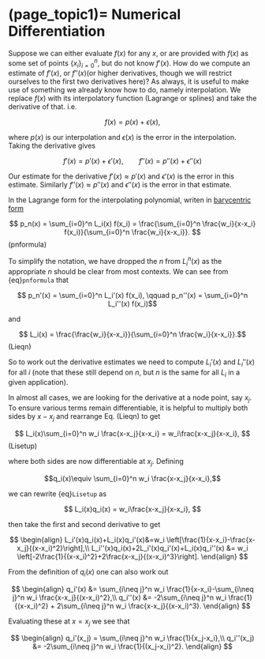 (page_topic1)=
Numerical Differentiation
=======================

Suppose we can either evaluate $f(x)$ for any $x$, or are provided with $f(x)$ as some set of points $\{x_i\}_{i=0}^n$, but do not know $f'(x)$.  How do we compute an estimate of $f'(x)$, or $f''(x)$(or higher derivatives, though we will restrict ourselves to the first two derivatives here)?  As always, it is useful to make use of something we already know how to do, namely interpolation.  We replace $f(x)$ with its interpolatory function (Lagrange or splines) and take the derivative of that.  i.e.

$$ f(x) = p(x) + \epsilon(x), $$

where $p(x)$ is our interpolation and $\epsilon(x)$ is the error in the interpolation.  Taking the derivative gives

$$ f'(x) = p'(x) + \epsilon'(x),\qquad f''(x) = p''(x) + \epsilon''(x)$$

Our estimate for the derivative $f'(x) \approx p'(x)$ and $\epsilon'(x)$ is the error in this estimate.  Similarly $f''(x) \approx p''(x)$ and $\epsilon''(x)$ is the error in that estimate. 

In the Lagrange form for the interpolating polynomial, writen in [barycentric form](../InterpFit/BarycentricInterp)  

$$ p_n(x) = \sum_{i=0}^n L_i(x) f(x_i) = \frac{\sum_{i=0}^n \frac{w_i}{x-x_i} f(x_i)}{\sum_{i=0}^n \frac{w_i}{x-x_i}}. $$ (pnformula)

To simplify the notation, we have dropped the $n$ from $L_i^n(x)$ as the appropriate $n$ should be clear from most contexts.  We can see from {eq}`pnformula` that 

$$ p_n'(x) =  \sum_{i=0}^n L_i'(x) f(x_i), \qquad p_n''(x) =  \sum_{i=0}^n L_i''(x) f(x_i)$$

and

$$ L_i(x) =  \frac{\frac{w_i}{x-x_i}}{\sum_{i=0}^n \frac{w_i}{x-x_i}}.$$ (Lieqn)

So to work out the derivative estimates we need to compute $L_i'(x)$ and $L_i''(x)$ for all $i$ (note that these still depend on $n$, but $n$ is the same for all $L_i$ in a given application).

In almost all cases, we are looking for the derivative at a node point, say $x_j$.  To ensure various terms remain differentiable, it is helpful to multiply both sides by $x-x_j$ and rearrange Eq. (Lieqn) to get

$$ L_i(x)\sum_{i=0}^n w_i \frac{x-x_j}{x-x_i} = w_i\frac{x-x_j}{x-x_i},  $$(Lisetup)

where both sides are now differentiable at $x_j$.  Defining

$$q_i(x)\equiv \sum_{i=0}^n w_i \frac{x-x_j}{x-x_i},$$

we can rewrite {eq}`Lisetup` as

$$ L_i(x)q_i(x) = w_i\frac{x-x_j}{x-x_i},  $$

then take the first and second derivative to get

$$
\begin{align}
L_i'(x)q_i(x)+L_i(x)q_i'(x)&=w_i \left[\frac{1}{x-x_i}-\frac{x-x_j}{(x-x_i)^2}\right],\\
L_i''(x)q_i(x)+2L_i'(x)q_i'(x)+L_i(x)q_i''(x) &= w_i \left[-2\frac{1}{(x-x_i)^2}+2\frac{x-x_j}{(x-x_i)^3}\right].
\end{align}
$$

From the definition of $q_i(x)$ one can also work out

$$
\begin{align}
q_i'(x) &=  \sum_{i\neq j}^n w_i \frac{1}{x-x_i}-\sum_{i\neq j}^n w_i \frac{x-x_j}{(x-x_i)^2},\\
q_i''(x) &= -2\sum_{i\neq j}^n w_i \frac{1}{(x-x_i)^2} + 2\sum_{i\neq j}^n w_i \frac{x-x_j}{(x-x_i)^3}.
\end{align}
$$

Evaluating these at $x=x_j$ we see that

$$
\begin{align}
q_i'(x_j) = \sum_{i\neq j}^n w_i \frac{1}{x_j-x_i},\\
q_i''(x_j) &= -2\sum_{i\neq j}^n w_i \frac{1}{(x_j-x_i)^2}.
\end{align}
$$

